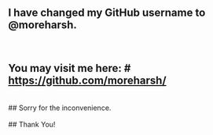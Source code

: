 ## I have changed my GitHub username to @moreharsh.

<br />

## You may visit me here: # https://github.com/moreharsh/

<br />
## Sorry for the inconvenience.

<br />
<br />
## Thank You!
